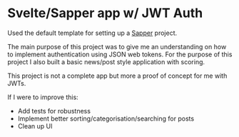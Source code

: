 # Svelte/Sapper app w/ JWT Auth

Used the default template for setting up a [Sapper](https://github.com/sveltejs/sapper) project. 

The main purpose of this project was to give me an understanding on how to implement authentication using JSON web tokens. For the purpose of this project I also built a basic news/post style application with scoring. 

This project is not a complete app but more a proof of concept for me with JWTs.


If I were to improve this:
- Add tests for robustness
- Implement better sorting/categorisation/searching for posts
- Clean up UI

